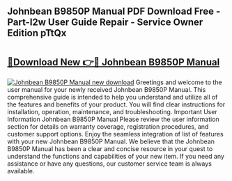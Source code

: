 ## Johnbean B9850P Manual PDF Download Free - Part-I2w User Guide Repair - Service Owner Edition pTtQx

# <h2><a href="http://bc40146.oget.top/?id=Johnbean+B9850P+Manual">🔗Download New 👉🔴 Johnbean B9850P Manual</a></h2>

[![Johnbean B9850P Manual new download](https://i.imgur.com/5g1atiW.png)](http://bc40146.oget.top/?id=Johnbean+B9850P+Manual)
Greetings and welcome to the user manual for your newly received Johnbean B9850P Manual. This comprehensive guide is intended to help you understand and utilize all of the features and benefits of your product. You will find clear instructions for installation, operation, maintenance, and troubleshooting. Important User Information Johnbean B9850P Manual Please review the user information section for details on warranty coverage, registration procedures, and customer support options. Enjoy the seamless integration of list of features with your new Johnbean B9850P Manual. We believe that the Johnbean B9850P Manual has been a clear and concise resource in your quest to understand the functions and capabilities of your new item. If you need any assistance or have any questions, our customer service team is always available.
